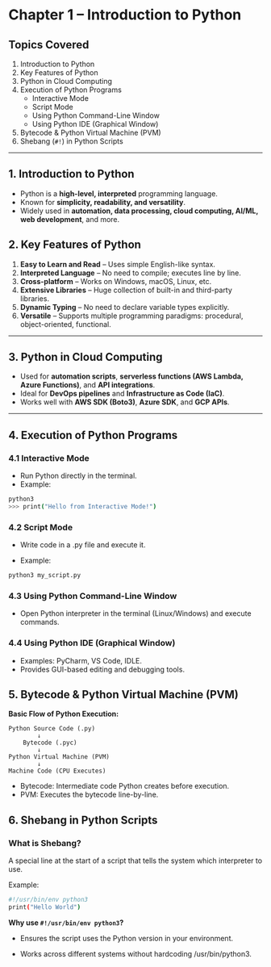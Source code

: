 # Chapter 1 – Introduction to Python

## Topics Covered
1. Introduction to Python
2. Key Features of Python
3. Python in Cloud Computing
4. Execution of Python Programs  
   - Interactive Mode  
   - Script Mode  
   - Using Python Command-Line Window  
   - Using Python IDE (Graphical Window)  
5. Bytecode & Python Virtual Machine (PVM)  
6. Shebang (`#!`) in Python Scripts  

---

## 1. Introduction to Python
- Python is a **high-level, interpreted** programming language.  
- Known for **simplicity, readability, and versatility**.  
- Widely used in **automation, data processing, cloud computing, AI/ML, web development**, and more.  

## 2. Key Features of Python
1. **Easy to Learn and Read** – Uses simple English-like syntax.
2. **Interpreted Language** – No need to compile; executes line by line.
3. **Cross-platform** – Works on Windows, macOS, Linux, etc.
4. **Extensive Libraries** – Huge collection of built-in and third-party libraries.
5. **Dynamic Typing** – No need to declare variable types explicitly.
6. **Versatile** – Supports multiple programming paradigms: procedural, object-oriented, functional.

---

## 3. Python in Cloud Computing
- Used for **automation scripts**, **serverless functions (AWS Lambda, Azure Functions)**, and **API integrations**.  
- Ideal for **DevOps pipelines** and **Infrastructure as Code (IaC)**.  
- Works well with **AWS SDK (Boto3)**, **Azure SDK**, and **GCP APIs**.  

---

## 4. Execution of Python Programs

### 4.1 Interactive Mode
- Run Python directly in the terminal.  
- Example:  
```bash
python3
>>> print("Hello from Interactive Mode!")
```

### 4.2 Script Mode

- Write code in a .py file and execute it.

- Example:
```bash
python3 my_script.py
```

### 4.3 Using Python Command-Line Window

- Open Python interpreter in the terminal (Linux/Windows) and execute commands.

### 4.4 Using Python IDE (Graphical Window)

- Examples: PyCharm, VS Code, IDLE.
- Provides GUI-based editing and debugging tools.

## 5. Bytecode & Python Virtual Machine (PVM)

**Basic Flow of Python Execution:**

```text
Python Source Code (.py)
        ↓
    Bytecode (.pyc)
        ↓
Python Virtual Machine (PVM)
        ↓
Machine Code (CPU Executes)
```

- Bytecode: Intermediate code Python creates before execution.
- PVM: Executes the bytecode line-by-line.

## 6. Shebang in Python Scripts
### What is Shebang?

A special line at the start of a script that tells the system which interpreter to use.

Example:
```bash
#!/usr/bin/env python3
print("Hello World")
```
**Why use `#!/usr/bin/env python3`?**

- Ensures the script uses the Python version in your environment.

- Works across different systems without hardcoding /usr/bin/python3.
